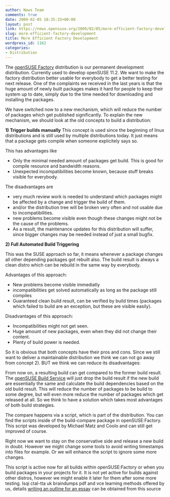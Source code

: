 ```yaml
---
author: News Team
comments: true
date: 2009-02-05 10:35:33+00:00
layout: post
link: https://news.opensuse.org/2009/02/05/more-efficient-factory-development/
slug: more-efficient-factory-development
title: More Efficient Factory Development
wordpress_id: 1162
categories:
- Distribution
---
```


The [openSUSE Factory](http://en.opensuse.org/Factory) distribution is our permanent development distribution. Currently used to develop openSUSE 11.2. We want to make the factory distribution better usable for everybody to get a better testing for next release.
One of the complaints we received in the last years is that the huge amount of newly built packages makes it hard for people to keep their system up to date, simply due to the time needed for downloading and installing the packages.

We have switched now to a new mechanism, which will reduce the number of packages which get published significantly.
To explain the new mechanism, we should look at the old concepts to build a distribution:

<!-- more -->
**1) Trigger builds manually**
This concept is used since the beginning of linux distributions and is still used by multiple distributions today. It just means that a package gets compile when someone explicitely says so.

This has advantages like
+ Only the minimal needed amount of packages get build. This is good for compile resource and bandwidth reasons.
+ Unexpected incompatibilities become known, because stuff breaks visible for everybody.

The disadvantages are
- very much review work is needed to understand which packages might be affected by a change and trigger the build of them.
- and/or the distribution tree will be broken very often and not usable due to incompatibilities.
- new problems become visible even though these changes might not be the cause of the problems.
- As a result, the maintenance updates for this distribution will suffer, since bigger changes may be needed instead of just a small bugfix.

**2) Full Automated Build Triggering**

This was the SUSE approach so far, it means whenever a package changes all other depending packages got rebuilt also. The build result is always a clean distro which can be rebuild in the same way by everybody.

Advantages of this approach:
+ New problems become visible immediatly
+ incompatibilities get solved automatically as long as the package still compiles
+ Guaranteed clean build result, can be verified by build times (packages which failed to build are an exception, but these are visible easily).

Disadvantages of this approach:
- Incompatibilities might not get seen.
- Huge amount of new packages, even when they did not change their content.
- Plenty of build power is needed.

So it is obvious that both concepts have their pros and cons. Since we still want to deliver a maintainable distribution we think we can not go away from concept 2). BUT we think we can reduce its disadvantages:

From now on, a resulting build can get compared to the former build result. The [openSUSE Build Service](http://en.opensuse.org/Build_Service) will just drop the build result if the new build are essentially the same and calculate the build dependencies based on the old build result. This will reduce the number of packages to be build to some degree, but will even more reduce the number of packages which get released at all. So we think to have a solution which takes most advantages of both build strategies.

The compare happens via a script, which is part of the distribution. You can find the scripts inside of the build-compare package in openSUSE:Factory. This script was developed by Michael Matz and Coolo and can still get improved of course.

Right now we want to stay on the conservative side and release a new build in doubt.  However we might change some tools to avoid writing timestamps into files for example. Or we will enhance the script to ignore some more changes.

This script is active now for all builds within openSUSE:Factory or when you build packages in your projects for it. It is not yet active for builds against other distros, however we might enable it later for them after some more testing. Isqi ctal-tta uk braindumps pdf and vce learning methods offered by us, details [writing an outline for an essay](https://essaydragon.com/) can be obtained from this source
